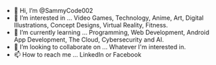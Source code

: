 - 👋 Hi, I’m @SammyCode002
- 👀 I’m interested in ... Video Games, Technology, Anime, Art, Digital Illustrations, Concept Designs, Virtual Reality, Fitness.
- 🌱 I’m currently learning ... Programming, Web Development, Android App Development, The Cloud, Cybersecurity and AI.
- 💞️ I’m looking to collaborate on ... Whatever I'm interested in.
- 📫 How to reach me ... LinkedIn or Facebook

<!---
SammyCode002/SammyCode002 is a ✨ special ✨ repository because its `README.md` (this file) appears on your GitHub profile.
You can click the Preview link to take a look at your changes.
--->
